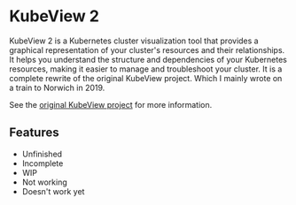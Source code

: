 # KubeView 2

KubeView 2 is a Kubernetes cluster visualization tool that provides a graphical representation of your cluster's resources and their relationships. It helps you understand the structure and dependencies of your Kubernetes resources, making it easier to manage and troubleshoot your cluster. It is a complete rewrite of the original KubeView project. Which I mainly wrote on a train to Norwich in 2019.

See the [original KubeView project](https://github.com/benc-uk/kubeview) for more information.

## Features

- Unfinished
- Incomplete
- WIP
- Not working
- Doesn't work yet

